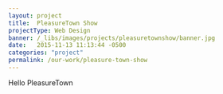 ```yaml
---
layout: project
title:  PleasureTown Show
projectType: Web Design
banner: /_libs/images/projects/pleasuretownshow/banner.jpg
date:   2015-11-13 11:13:44 -0500
categories: "project"
permalink: /our-work/pleasure-town-show
---
```


Hello PleasureTown